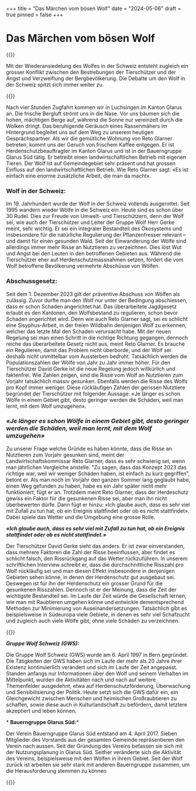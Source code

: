 +++
title = "Das Märchen vom bösen Wolf"
date = "2024-05-06"
draft = true
pinned = false
+++
# Das Märchen vom bösen Wolf

{{<lead>}}

Mit der Wiederansiedelung des Wolfes in der Schweiz entsteht zugleich ein grosser Konflikt zwischen den Bestrebungen der Tierschützer und der Angst und Verzweiflung der Bergbevölkerung. Die Debatte um den Wolf in der Schweiz spitzt sich immer weiter zu. 

{{</lead>}}

Nach vier Stunden Zugfahrt kommen wir in Luchsingen im Kanton Glarus an. Die frische Bergluft strömt uns in die Nase. Vor uns bäumen sich die hohen, mächtigen Berge auf, während die Sonne nur vereinzelt durch die Wolken dringt. Das beruhigende Geräusch eines Rassenmähers im Hintergrund begleitet uns auf dem Weg zu unserem heutigen Gesprächspartner. Als wir die gemütliche Wohnung von Reto Glarner betreten, kommt uns der Geruch von frischem Kaffee entgegen. Er ist Herdenschutzbeauftragter im Kanton Glarus und ist in der Bauerngruppe Glarus Süd tätig. Er betreibt einen landwirtschaftlichen Betrieb mit eigenen Tieren. Der Wolf ist auf Gemeindegebiet sehr präsent und hat grossen Einfluss auf den landwirtschaftlichen Betrieb. Wie Reto Glarner sagt: «Es ist einfach eine enorme zusätzliche Arbeit, die man da macht». 

### Wolf in der Schweiz:

Im 19. Jahrhundert wurde der Wolf in der Schweiz vollends ausgerottet. Seit 1995 wandern wieder Wölfe in die Schweiz ein. Heute sind es schon über 30 Rudel. Dies zur Freude von Umwelt- und Tierschützern, denn der Wolf sei, wie auch der Tierschützer und Leiter der Gruppe Wolf Herr Gerke meint, sehr wichtig. Er sei ein integraler Bestandteil des Ökosystems und insbesondere für die natürliche Regulierung der Pflanzenfresser relevant – und damit für einen gesunden Wald. 
Seit der Einwanderung der Wölfe sind allerdings immer mehr Risse an Nutztieren zu verzeichnen. Dies löst Wut und Angst bei den Leuten in den betroffenen Gebieten aus. 
Während die Tierschützer eher auf Herdenschutzmassnahmen setzen, fordert die vom Wolf betroffene Bevölkerung vermehrte Abschüsse von Wölfen. 

### Abschussgesetz:

Seit dem 1. Dezember 2023 gilt der präventive Abschuss von Wölfen als zulässig. Zuvor durfte man den Wolf nur unter der Bedingung abschiessen, dass er schon Schaden angerichtet hat. Das überarbeitete Jagdgesetz erlaubt es den Kantonen, den Wolfsbestand zu regulieren, schon bevor Schaden angerichtet wird. Denn wie auch Reto Glarner sagt, sei es schlicht eine Sisyphus-Arbeit, in der freien Wildbahn denjenigen Wolf zu erkennen, welcher das letzte Mal den Schaden verursacht habe. Mit der neuen Regelung sei man einen Schritt in die richtige Richtung gegangen, dennoch reiche das überarbeitete Gesetz nicht aus, meint Reto Glarner. Es brauche ein Regulieren, damit das Problem nicht überborde, und der Wolf sei deshalb nicht unmittelbar vom Aussterben bedroht. Tatsächlich werden die Populationszahlen der Wölfe von Jahr zu Jahr immer höher.
Für den Tierschützer David Gerke ist die neue Regelung jedoch willkürlich und faktenfrei. Wie Zahlen zeigen, sind die Risse vom Wolf an Nutztieren zum Vorjahr tatsächlich massiv gesunken. Ebenfalls werden die Risse des Wolfs pro Kopf immer weniger. Diese rückläufigen Zahlen der gerissen Nutztiere begründet der Tierschützer mit folgender Aussage: «Je länger es schon Wölfe in einem Gebiet gibt, desto geringer werden die Schäden, weil man lernt, mit dem Wolf umzugehen».

### *«Je länger es schon Wölfe in einem Gebiet gibt, desto geringer werden die Schäden, weil man lernt, mit dem Wolf umzugehen»*

Zu unserer Frage welche Gründe es haben könnte, dass die Risse an Nutztieren zum Vorjahr gesunken sind, meint der Landwirtschaftskommissar Reto Glarner, dass es sehr schwierig sei, wenn man jährlichen Vergleiche anstelle. "Zu sagen, dass das Konzept 2023 das richtige war, weil wir weniger Schäden haben, ist einfach zu kurz gegriffen", betont er. Als man noch im Vorjahr den ganzen Sommer lang geglaubt habe, einen Weg gefunden zu haben, habe es ein Jahr später nicht mehr funktioniert, fügt er an. Trotzdem meint Reto Glarner, dass der Herdeschutz gewiss ein Faktor für die gesunkenen Risse sei, aber man ihn nicht überbewerten dürfe. Dann fügt er hinzu: «Ich glaube auch, dass es sehr viel mit Zufall zu tun hat, ob ein Ereignis stattfindet oder ob es nicht stattfindet». Dabei spiele das Wetter und die Umgebung eine grosse Rolle. 

***«Ich glaube auch, dass es sehr viel mit Zufall zu tun hat, ob ein Ereignis stattfindet oder ob es nicht stattfindet.»***

Der Tierschützer David Gerke sieht das anders. Er ist zwar einverstanden, dass mehrere Faktoren die Zahl der Risse beeinflussen, aber findet es schlicht falsch, den Rissrückgang auf das Wetter rückzuführen. In unserem schriftlichen Interview schreibt er, dass die durchschnittliche Risszahl pro Wolf rückläufig sei und man diesen Effekt insbesondere in denjenigen Gebieten sehen könne, in denen der Herdenschutz gut ausgebaut sei. Deswegen ist für ihn der Herdenschutz ein grosser Grund für die gesunkenen Risszahlen. Dennoch ist er der Meinung, dass die Zeit der wichtigste Bestandteil sei. Im Laufe der Zeit würde die Gesellschaft lernen, wie man mit Raubtieren umgehen könne und entwickle dementsprechend Methoden zur Minimierung von Auseinandersetzungen. Tatsächlich gibt es beispielsweise in Südeuropa viele Gebiete, in denen es sehr viel Schafzucht und zugleich auch viele Wölfe gibt, ohne viele Schäden zu verzeichnen.  





{{<box>}}

***Gruppe Wolf Schweiz (GWS):***

Die Gruppe Wolf Schweiz (GWS) wurde am 6. April 1997 in Bern gegründet. Die Tätigkeiten der GWS haben sich im Laufe der mehr als 20 Jahre ihrer Existenz kontinuierlich verändert und sich im Laufe der Zeit angepasst. Standen anfangs nur Informationen über den Wolf und seinem Verhalten im Mittelpunkt, wurden die Aktivitäten nach und nach auf weitere Themenfelder ausgedehnt, etwa auf Herdenschutzförderung, Überwachung und Sensibilisierung der Politik. Heute setzt sich die GWS dafür ein, ein Gleichgewicht zwischen Menschen und heimischen Großraubtieren zu schaffen, sowie diese auch in Kulturlandschaft zu befördern, damit letztere akzeptiert und leben können. 

* **Bauerngruppe Glarus Süd:***

Der Verein Bauerngruppe Glarus Süd entstand am 4. April 2017. Sieben Mitglieder des Vorstands aus der gesamten Gemeinde repräsentieren den Verein nach aussen. Seit der Gründung des Vereins befassen sie sich mit der Nutzungsplanung in Glarus Süd. Seither veränderte sich die Aktivität des Vereins, beispielsweise mit den Wölfen in ihrem Gebiet. Seit der Wolf zurück ist arbeiten sie sehr stark mit anderen Bauerngruppe zusammen, um die Herausforderung stemmen zu können

{{</box>}}